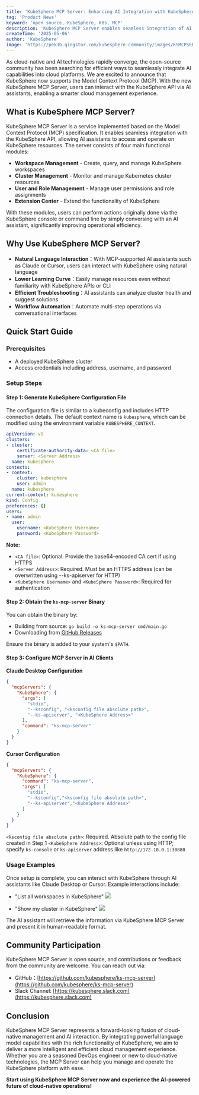 ```yaml
---
title: 'KubeSphere MCP Server: Enhancing AI Integration with KubeSphere'
tag: 'Product News'
keyword: 'open source, KubeSphere, K8s, MCP'
description: 'KubeSphere MCP Server enables seamless integration of AI assistants with KubeSphere, allowing users to manage cloud-native resources through natural language interactions.'
createTime: '2025-05-06'
author: 'KubeSphere'
image: 'https://pek3b.qingstor.com/kubesphere-community/images/KSMCPSERVER2025.png'
---
```



As cloud-native and AI technologies rapidly converge, the open-source community has been searching for efficient ways to seamlessly integrate AI capabilities into cloud platforms. We are excited to announce that KubeSphere now supports the Model Context Protocol (MCP). With the new KubeSphere MCP Server, users can interact with the KubeSphere API via AI assistants, enabling a smarter cloud management experience.

## What is KubeSphere MCP Server?

KubeSphere MCP Server is a service implemented based on the Model Context Protocol (MCP) specification. It enables seamless integration with the KubeSphere API, allowing AI assistants to access and operate on KubeSphere resources. The server consists of four main functional modules:

- **Workspace Management** -  Create, query, and manage KubeSphere workspaces
- **Cluster Management** - Monitor and manage Kubernetes cluster resources
- **User and Role Management** - Manage user permissions and role assignments
- **Extension Center** - Extend the functionality of KubeSphere

With these modules, users can perform actions originally done via the KubeSphere console or command line by simply conversing with an AI assistant, significantly improving operational efficiency.

## Why Use KubeSphere MCP Server?

- **Natural Language Interaction**：With MCP-supported AI assistants such as Claude or Cursor, users can interact with KubeSphere using natural language
- **Lower Learning Curve**：Easily manage resources even without familiarity with KubeSphere APIs or CLI
- **Efficient Troubleshooting**：AI assistants can analyze cluster health and suggest solutions
- **Workflow Automation**：Automate multi-step operations via conversational interfaces

## Quick Start Guide

### Prerequisites

- A deployed KubeSphere cluster
- Access credentials including address, username, and password

### Setup Steps

#### Step 1: Generate KubeSphere Configuration File

The configuration file is similar to a kubeconfig and includes HTTP connection details. The default context name is `kubesphere`, which can be modified using the environment variable `KUBESPHERE_CONTEXT`.

```yaml
apiVersion: v1
clusters:
- cluster:
    certificate-authority-data: <CA file>
    server: <Server Address>
  name: kubesphere
contexts:
- context:
    cluster: kubesphere
    user: admin
  name: kubesphere
current-context: kubesphere
kind: Config
preferences: {}
users:
- name: admin
  user:
    username: <KubeSphere Username>
    password: <KubeSphere Password>
```

**Note:**

- `<CA file>`: Optional. Provide the base64-encoded CA cert if using HTTPS
- `<Server Address>`: Required. Must be an HTTPS address (can be overwritten using --ks-apiserver for HTTP)
- `<KubeSphere Username>` and `<KubeSphere Password>`: Required for authentication

#### Step 2: Obtain the `ks-mcp-server` Binary

You can obtain the binary by:

- Building from source: `go build -o ks-mcp-server cmd/main.go`
- Downloading from [GitHub Releases](https://github.com/kubesphere/ks-mcp-server/releases)

Ensure the binary is added to your system's `$PATH`.

#### Step 3: Configure MCP Server in AI Clients

**Claude Desktop Configuration**


```json
{
  "mcpServers": {
    "KubeSphere": {
      "args": [
        "stdio",
        "--ksconfig", "<ksconfig file absolute path>",
        "--ks-apiserver", "<KubeSphere Address>"
      ],
      "command": "ks-mcp-server"
    }
  }
}
```


**Cursor Configuration**


```json
{
  "mcpServers": {
    "KubeSphere": {
      "command": "ks-mcp-server",
      "args": [
        "stdio",
        "--ksconfig","<ksconfig file absolute path>",
        "--ks-apiserver","<KubeSphere Address>"
      ]
    }
  }
}
```
`<ksconfig file absolute path>`: Required. Absolute path to the config file created in Step 1
`<KubeSphere Address>`: Optional unless using HTTP; specify `ks-console` or `ks-apiserver` address like `http://172.10.0.1:30880`
    
### Usage Examples

Once setup is complete, you can interact with KubeSphere through AI assistants like Claude Desktop or Cursor. Example interactions include:

- "List all workspaces in KubeSphere"
![](https://pek3b.qingstor.com/kubesphere-community/images/list%20all%20workspaces%20mcp.png)

- "Show  my cluster in KubeSphere"
![](https://pek3b.qingstor.com/kubesphere-community/images/cluster%20in%20kubesphere%20mcp.png)

The AI assistant will retrieve the information via KubeSphere MCP Server and present it in human-readable format.

## Community Participation

KubeSphere MCP Server is open source, and contributions or feedback from the community are welcome. You can reach out via:

- GitHub：[https://github.com/kubesphere/ks-mcp-server](https://github.com/kubesphere/ks-mcp-server)
- Slack Channel: [https://kubesphere.slack.com](https://kubesphere.slack.com)

## Conclusion

KubeSphere MCP Server represents a forward-looking fusion of cloud-native management and AI interaction. By integrating powerful language model capabilities with the rich functionality of KubeSphere, we aim to deliver a more intelligent and efficient cloud management experience. Whether you are a seasoned DevOps engineer or new to cloud-native technologies, the MCP Server can help you manage and operate the KubeSphere platform with ease.

**Start using KubeSphere MCP Server now and experience the AI-powered future of cloud-native operations!**



